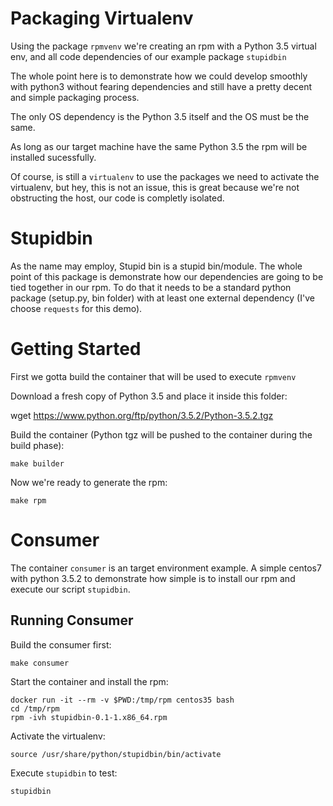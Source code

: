 Packaging Virtualenv
============

Using the package `rpmvenv` we're creating an rpm with a Python 3.5 virtual env, and all code dependencies of our
example package `stupidbin`

The whole point here is to demonstrate how we could develop smoothly with python3 without fearing dependencies
and still have a pretty decent and simple packaging process.

The only OS dependency is the Python 3.5 itself and the OS must be the same. 

As long as our target machine have the same Python 3.5 the rpm will be installed sucessfully.

Of course, is still a `virtualenv` to use the packages we need to activate the virtualenv, but hey, this is not an issue, this is great because we're not obstructing the host, our code is completly isolated.

# Stupidbin

As the name may employ, Stupid bin is a stupid bin/module. The whole point
of this package is demonstrate how our dependencies are going to be tied together
in our rpm. To do that it needs to be a standard python package (setup.py, bin folder)
with at least one external dependency (I've choose `requests` for this demo).

Getting Started
===============

First we gotta build the container that will be used to execute `rpmvenv`

Download a fresh copy of Python 3.5 and place it inside this folder:

wget https://www.python.org/ftp/python/3.5.2/Python-3.5.2.tgz

Build the container (Python tgz will be pushed to the container during the
build phase):
```
make builder
```

Now we're ready to generate the rpm:
```
make rpm
```

# Consumer

The container `consumer` is an target environment example. A simple centos7 with python 3.5.2 to demonstrate how simple is to install our rpm and execute our script `stupidbin`.

## Running Consumer

Build the consumer first:
```
make consumer
```


Start the container and install the rpm:
```
docker run -it --rm -v $PWD:/tmp/rpm centos35 bash
cd /tmp/rpm
rpm -ivh stupidbin-0.1-1.x86_64.rpm
```

Activate the virtualenv:
```
source /usr/share/python/stupidbin/bin/activate
```

Execute `stupidbin` to test:
```
stupidbin
```